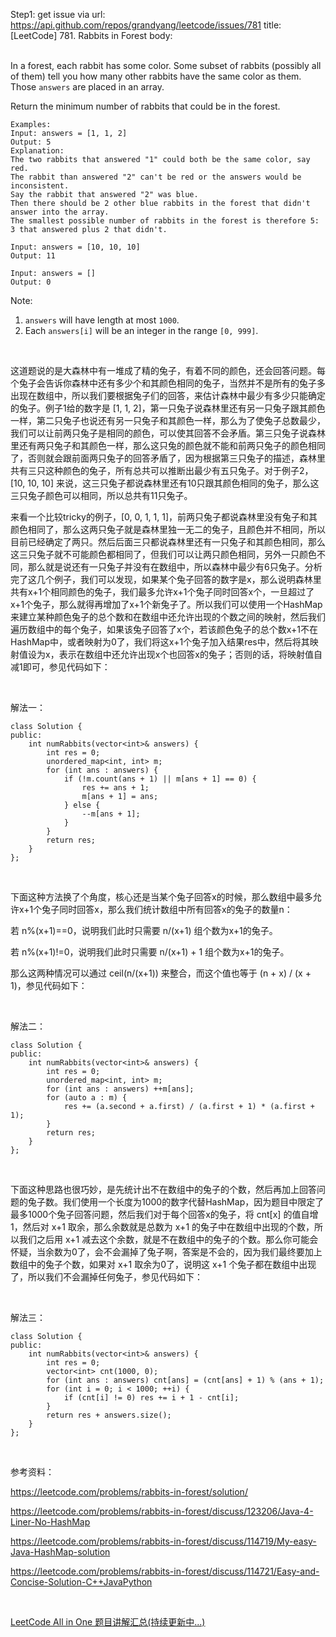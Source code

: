 Step1: get issue via url: https://api.github.com/repos/grandyang/leetcode/issues/781 
 title:[LeetCode] 781. Rabbits in Forest 
 body:  
  

In a forest, each rabbit has some color. Some subset of rabbits (possibly all of them) tell you how many other rabbits have the same color as them. Those `answers` are placed in an array.

Return the minimum number of rabbits that could be in the forest.
    
    
    Examples:
    Input: answers = [1, 1, 2]
    Output: 5
    Explanation:
    The two rabbits that answered "1" could both be the same color, say red.
    The rabbit than answered "2" can't be red or the answers would be inconsistent.
    Say the rabbit that answered "2" was blue.
    Then there should be 2 other blue rabbits in the forest that didn't answer into the array.
    The smallest possible number of rabbits in the forest is therefore 5: 3 that answered plus 2 that didn't.
    
    Input: answers = [10, 10, 10]
    Output: 11
    
    Input: answers = []
    Output: 0
    

Note:

  1. `answers` will have length at most `1000`.
  2. Each `answers[i]` will be an integer in the range `[0, 999]`.



 

这道题说的是大森林中有一堆成了精的兔子，有着不同的颜色，还会回答问题。每个兔子会告诉你森林中还有多少个和其颜色相同的兔子，当然并不是所有的兔子多出现在数组中，所以我们要根据兔子们的回答，来估计森林中最少有多少只能确定的兔子。例子1给的数字是 [1, 1, 2]，第一只兔子说森林里还有另一只兔子跟其颜色一样，第二只兔子也说还有另一只兔子和其颜色一样，那么为了使兔子总数最少，我们可以让前两只兔子是相同的颜色，可以使其回答不会矛盾。第三只兔子说森林里还有两只兔子和其颜色一样，那么这只兔的颜色就不能和前两只兔子的颜色相同了，否则就会跟前面两只兔子的回答矛盾了，因为根据第三只兔子的描述，森林里共有三只这种颜色的兔子，所有总共可以推断出最少有五只兔子。对于例子2，[10, 10, 10] 来说，这三只兔子都说森林里还有10只跟其颜色相同的兔子，那么这三只兔子颜色可以相同，所以总共有11只兔子。

来看一个比较tricky的例子，[0, 0, 1, 1, 1]，前两只兔子都说森林里没有兔子和其颜色相同了，那么这两只兔子就是森林里独一无二的兔子，且颜色并不相同，所以目前已经确定了两只。然后后面三只都说森林里还有一只兔子和其颜色相同，那么这三只兔子就不可能颜色都相同了，但我们可以让两只颜色相同，另外一只颜色不同，那么就是说还有一只兔子并没有在数组中，所以森林中最少有6只兔子。分析完了这几个例子，我们可以发现，如果某个兔子回答的数字是x，那么说明森林里共有x+1个相同颜色的兔子，我们最多允许x+1个兔子同时回答x个，一旦超过了x+1个兔子，那么就得再增加了x+1个新兔子了。所以我们可以使用一个HashMap来建立某种颜色兔子的总个数和在数组中还允许出现的个数之间的映射，然后我们遍历数组中的每个兔子，如果该兔子回答了x个，若该颜色兔子的总个数x+1不在HashMap中，或者映射为0了，我们将这x+1个兔子加入结果res中，然后将其映射值设为x，表示在数组中还允许出现x个也回答x的兔子；否则的话，将映射值自减1即可，参见代码如下：

 

解法一：
    
    
    class Solution {
    public:
        int numRabbits(vector<int>& answers) {
            int res = 0;
            unordered_map<int, int> m;      
            for (int ans : answers) {
                if (!m.count(ans + 1) || m[ans + 1] == 0) {
                    res += ans + 1;
                    m[ans + 1] = ans;
                } else {
                    --m[ans + 1];
                }
            }
            return res;
        }
    };

 

下面这种方法换了个角度，核心还是当某个兔子回答x的时候，那么数组中最多允许x+1个兔子同时回答x，那么我们统计数组中所有回答x的兔子的数量n：

若 n%(x+1)==0，说明我们此时只需要 n/(x+1) 组个数为x+1的兔子。

若 n%(x+1)!=0，说明我们此时只需要 n/(x+1) + 1 组个数为x+1的兔子。

那么这两种情况可以通过 ceil(n/(x+1)) 来整合，而这个值也等于 (n + x) / (x + 1)，参见代码如下：

 

解法二：
    
    
    class Solution {
    public:
        int numRabbits(vector<int>& answers) {
            int res = 0;
            unordered_map<int, int> m;  
            for (int ans : answers) ++m[ans];
            for (auto a : m) {
                res += (a.second + a.first) / (a.first + 1) * (a.first + 1);
            }
            return res;
        }
    };

 

下面这种思路也很巧妙，是先统计出不在数组中的兔子的个数，然后再加上回答问题的兔子数。我们使用一个长度为1000的数字代替HashMap，因为题目中限定了最多1000个兔子回答问题，然后我们对于每个回答x的兔子，将 cnt[x] 的值自增1，然后对 x+1 取余，那么余数就是总数为 x+1 的兔子中在数组中出现的个数，所以我们之后用 x+1 减去这个余数，就是不在数组中的兔子的个数。那么你可能会怀疑，当余数为0了，会不会漏掉了兔子啊，答案是不会的，因为我们最终要加上数组中的兔子个数，如果对 x+1 取余为0了，说明这 x+1 个兔子都在数组中出现了，所以我们不会漏掉任何兔子，参见代码如下：

 

解法三：
    
    
    class Solution {
    public:
        int numRabbits(vector<int>& answers) {
            int res = 0;
            vector<int> cnt(1000, 0); 
            for (int ans : answers) cnt[ans] = (cnt[ans] + 1) % (ans + 1);
            for (int i = 0; i < 1000; ++i) {
                if (cnt[i] != 0) res += i + 1 - cnt[i];
            }
            return res + answers.size();
        }
    };

 

参考资料：

<https://leetcode.com/problems/rabbits-in-forest/solution/>

<https://leetcode.com/problems/rabbits-in-forest/discuss/123206/Java-4-Liner-No-HashMap>

<https://leetcode.com/problems/rabbits-in-forest/discuss/114719/My-easy-Java-HashMap-solution>

<https://leetcode.com/problems/rabbits-in-forest/discuss/114721/Easy-and-Concise-Solution-C++JavaPython>

 

[LeetCode All in One 题目讲解汇总(持续更新中...)](http://www.cnblogs.com/grandyang/p/4606334.html)
